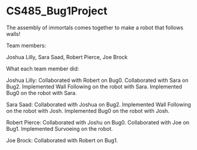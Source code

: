 # CS485_Bug1Project
The assembly of immortals comes together to make a robot that follows walls!

Team members:

Joshua Lilly, Sara Saad, Robert Pierce, Joe Brock


What each team member did:

Joshua Lilly:
  Collaborated with Robert on Bug0.
  Collaborated with Sara on Bug2.
  Implemented Wall Following on the robot with Sara.
  Implemented Bug0 on the robot with Sara.

Sara Saad:
  Collaborated with Joshua on Bug2.
  Implemented Wall Following on the robot with Josh.
  Implemented Bug0 on the robot with Josh.

Robert Pierce:
  Collaborated with Joshu on Bug0.
  Collaborated with Joe on Bug1.
  Implemented Survoeing on the robot.

Joe Brock:
  Collaborated with Robert on Bug1.
